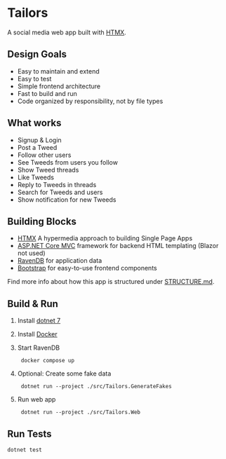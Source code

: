 # Tailors

A social media web app built with [HTMX](https://htmx.org/).

## Design Goals

- Easy to maintain and extend
- Easy to test
- Simple frontend architecture
- Fast to build and run
- Code organized by responsibility, not by file types

## What works

- Signup & Login
- Post a Tweed
- Follow other users
- See Tweeds from users you follow
- Show Tweed threads
- Like Tweeds
- Reply to Tweeds in threads
- Search for Tweeds and users
- Show notification for new Tweeds

## Building Blocks

- [HTMX](https://htmx.org/) A hypermedia approach to building Single Page Apps
- [ASP.NET Core MVC](https://github.com/dotnet/aspnetcore) framework for backend HTML templating (Blazor not used)
- [RavenDB](https://ravendb.net/) for application data
- [Bootstrap](https://getbootstrap.com/) for easy-to-use frontend components

Find more info about how this app is structured under [STRUCTURE.md](./STRUCTURE.md).

## Build & Run

1. Install [dotnet 7](https://dotnet.microsoft.com/en-us/download)
2. Install [Docker](https://www.docker.com/)
3. Start RavenDB

        docker compose up

4. Optional: Create some fake data

        dotnet run --project ./src/Tailors.GenerateFakes

5. Run web app

        dotnet run --project ./src/Tailors.Web

## Run Tests

    dotnet test
